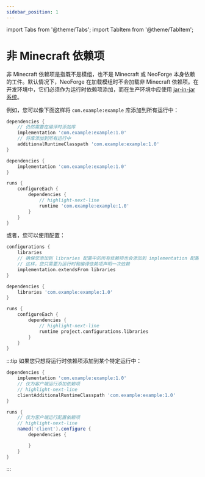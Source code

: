 ```yaml
---
sidebar_position: 1
---
```

import Tabs from '@theme/Tabs';
import TabItem from '@theme/TabItem';

# 非 Minecraft 依赖项

非 Minecraft 依赖项是指既不是模组，也不是 Minecraft 或 NeoForge 本身依赖的工件。默认情况下，NeoForge 在加载模组时不会加载非 Minecraft 依赖项。在开发环境中，它们必须作为运行时依赖项添加，而在生产环境中应使用 [jar-in-jar 系统][jij]。

例如，您可以像下面这样将 `com.example:example` 库添加到所有运行中：

<Tabs defaultValue="mdg">
<TabItem value="mdg" label="ModDevGradle">

```gradle
dependencies {
    // 仍然需要在编译时添加库
    implementation 'com.example:example:1.0'
    // 将库添加到所有运行中
    additionalRuntimeClasspath 'com.example:example:1.0'
}
```

</TabItem>
<TabItem value="ng" label="NeoGradle">

```gradle
dependencies {
    implementation 'com.example:example:1.0'
}

runs {
    configureEach {
        dependencies {
            // highlight-next-line
            runtime 'com.example:example:1.0'
        }
    }
}
```

或者，您可以使用配置：

```gradle
configurations {
    libraries
    // 确保您添加到 libraries 配置中的所有依赖项也会添加到 implementation 配置中
    // 这样，您只需要为运行时和编译依赖项声明一次依赖
    implementation.extendsFrom libraries
}

dependencies {
    libraries 'com.example:example:1.0'
}

runs {
    configureEach {
        dependencies {
            // highlight-next-line
            runtime project.configurations.libraries
        }
    }
}
```

</TabItem>
</Tabs>

:::tip
如果您只想将运行时依赖项添加到某个特定运行中：

<Tabs defaultValue="mdg">
<TabItem value="mdg" label="ModDevGradle">

```gradle
dependencies {
    implementation 'com.example:example:1.0'
    // 仅为客户端运行添加依赖项
    // highlight-next-line
    clientAdditionalRuntimeClasspath 'com.example:example:1.0'
}
```

</TabItem>
<TabItem value="ng" label="NeoGradle">

```gradle
runs {
    // 仅为客户端运行配置依赖项
    // highlight-next-line
    named('client').configure {
        dependencies {

        }
    }
}
```

</TabItem>
</Tabs>

:::

[jij]: jarinjar.md
